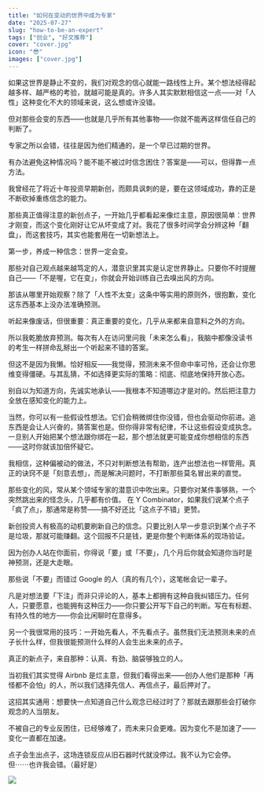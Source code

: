 ```yaml
---
title: "如何在变动的世界中成为专家"
date: "2025-07-27"
slug: "how-to-be-an-expert"
tags: ["创业", "好文推荐"]
cover: "cover.jpg"
icon: "😎"
images: ["cover.jpg"]
---
```

如果这世界是静止不变的，我们对观念的信心就能一路线性上升。某个想法经得起越多样、越严格的考验，就越可能是真的。许多人其实默默相信这一点——对「人性」这种变化不大的领域来说，这么想或许没错。



但对那些会变的东西——也就是几乎所有其他事物——你就不能再这样信任自己的判断了。



专家之所以会错，往往是因为他们精通的，是一个早已过期的世界。



有办法避免这种情况吗？能不能不被过时信念困住？答案是——可以，但得靠一点方法。



我曾经花了将近十年投资早期新创，而颇具讽刺的是，要在这领域成功，靠的正是不断砍掉重练信念的能力。



那些真正值得注意的新创点子，一开始几乎都看起来像烂主意，原因很简单：世界才刚变，而这个变化刚好让它从坏变成了对。我花了很多时间学会分辨这种「翻盘」，而这套技巧，其实也能套用在一切新想法上。



第一步，养成一种信念：世界一定会变。



那些对自己观点越来越笃定的人，潜意识里其实是认定世界静止。只要你不时提醒自己——「不是喔，它在变」，你就会开始训练自己去嗅出风的方向。



那该从哪里开始观察？除了「人性不太变」这条中等实用的原则外，很抱歉，变化这东西基本上没办法准确预测。



听起来像废话，但很重要：真正重要的变化，几乎从来都来自意料之外的方向。



所以我乾脆放弃预测。每次有人在访问里问我「未来怎么看」，我脑中都像没读书的考生一样拼命乱掰出一个听起来不错的答案。



但这不是因为我懒。恰好相反——我觉得，预测未来不但命中率可怜，还会让你思维变得僵硬。与其乱猜，不如选择更实际的策略：彻底、彻底地保持开放心态。



别自以为知道方向，先诚实地承认——我根本不知道哪边才是对的。然后把注意力全放在感知变化的能力上。



当然，你可以有一些假设性想法。它们会稍微绑住你没错，但也会驱动你前进。追东西是会让人兴奋的，猜答案也是。但你得非常有纪律，不让这些假设变成执念。
一旦别人开始把某个想法跟你绑在一起，那个想法就更可能变成你想相信的东西——这时你就该加倍怀疑它。



我相信，这种偏被动的做法，不只对判断想法有帮助，连产出想法也一样管用。真正的诀窍不是「刻意去想」，而是解决问题时，不打断那些莫名冒出来的直觉。



那些变化的风，常从某个领域专家的潜意识中吹出来。只要你对某件事够熟，一个突然跳出来的怪念头，几乎都有价值。
在 Y Combinator，如果我们说某个点子「疯了点」，那通常是称赞——搞不好还比「这点子不错」更赞。



新创投资人有极高的动机要刷新自己的信念。只要比别人早一步意识到某个点子不是垃圾，那就可能赚翻。这个回报不只是钱，更是你整个判断体系的现场验证。



因为创办人站在你面前，你得说「要」或「不要」，几个月后你就会知道你当时是神预测，还是大走眼。



那些说「不要」而错过 Google 的人（真的有几个），这笔帐会记一辈子。



凡是对想法要「下注」而非只评论的人，基本上都拥有这种自我纠错压力。任何人，只要愿意，也能拥有这种压力——你只要公开写下自己的判断。写在有标题、有持久性的地方——你会比闲聊时在意得多。



另一个我很常用的技巧：一开始先看人，不先看点子。虽然我们无法预测未来的点子长什么样，但我很能预测什么样的人会生出未来的点子。



真正的新点子，来自那种：认真、有劲、脑袋够独立的人。



当初我们其实觉得 Airbnb 是烂主意，但我们看得出来——创办人他们是那种「再怪都不会怕」的人，所以我们选择先信人、再信点子，最后押对了。



这招其实通用：想要快一点知道自己什么观念已经过时了？那就去跟那些会打破你观念的人当朋友。



不被自己的专业反困住，已经够难了，而未来只会更难。因为变化不是加速了——变化一直都在加速。



点子会生出点子，这场连锁反应从旧石器时代就没停过。我不认为它会停。
但⋯⋯也许我会错。（最好是）




![](https://prod-files-secure.s3.us-west-2.amazonaws.com/112d0858-5090-4d34-a606-b75eb8d65fd2/46476355-9cf3-4e99-9b7a-3531bc426380/1000202064.png?X-Amz-Algorithm=AWS4-HMAC-SHA256&X-Amz-Content-Sha256=UNSIGNED-PAYLOAD&X-Amz-Credential=ASIAZI2LB466XEOX27HP%2F20251014%2Fus-west-2%2Fs3%2Faws4_request&X-Amz-Date=20251014T192641Z&X-Amz-Expires=3600&X-Amz-Security-Token=IQoJb3JpZ2luX2VjELv%2F%2F%2F%2F%2F%2F%2F%2F%2F%2FwEaCXVzLXdlc3QtMiJHMEUCID9xci%2BN3EUwuhXx5bFNwMV3nFLHtxN2uwczn4vVjJ9TAiEAm5JOhKq0r7k0AFX3nLFKpwBVKzAEVDyQhHCEHBCZhEIq%2FwMIZBAAGgw2Mzc0MjMxODM4MDUiDBpD61ePMcYZssmf3yrcA8r6PsLEZxggAIeg3YocNnLIzr56IKUzHtzkKEFCF%2BpHYriA0qKkWGScBt22QK899rv84IWDNEcEC6Equ7sshrNjowYS8JLEggpVPgLmmL8p758gYkbW%2BqAOtLRrvjlGxyj1i6Y523VpBwd17qQpuWF0dvzItkMHRq3BCf6fM6AFXPRQ2izHZDuahdEOEk4FXTcvlGNbOxk%2BhB0SwMEb5VoZddPcDtAY%2FAeA6%2BFewhIuiRHqQPQaSySCqgy3J8SaEhBIvai9NHe0yiVE7RB7NGbU7IyuFioBeEvuyjRlU3%2BuDvimX%2FbSe4m4tgpansgyeElxGSmuBrUpXDxOVtz3OsOEKW1QYRQ25MAkP3QvbJ4EqdoXCf1CETw3xABH3sfRGNOLJq4XSoeOUx1wqjv8FtFwodeb7Hjehpht8QhwTkzaO5r%2BBl4gse5EwZist8qiEj4Nstzi8rhKcZMNgel2o35swXEhGTIhgi0ijlWobJYfoeSMG0J4t0tVlF2NLRXplkiE4NHk5sFDFJde7wKMCr3MqLnHHdShMQdvbrJsK1nKsa5LdSL%2B4viTMxdX2kLRz%2Bp%2FC%2BQvMz%2BaxcdKI6fSveYIZ03X31iO4f26FAkU2gtE9KfcqBhLTyZpVYpwMOHCuscGOqUB90NcZIqqZ%2BIGagHAB3%2FOrMeD9mJ4L8Rytyt08W0idbtXCLxegFTGE3J%2BAo%2B7YQ1AK99Wga1L85NK5IQcfnbU7QJe7Snk4grRKWDYPjwTtT6oaeK8jK%2FvhrRi%2ByxZHXi1DcNvmm37n7CXDSbM%2BDNd%2Fy0vXKAaVuXGNlPy0Wmn1aGj2CR4m8dG48prmuX8mQkNYvek1bXwK1jvM7bhHTD5xpGQwlpR&X-Amz-Signature=0c1725409a60c2c62a7932a04c32b6c5faaa0cccc411ffade8f2055af7bae6cc&X-Amz-SignedHeaders=host&x-amz-checksum-mode=ENABLED&x-id=GetObject)

